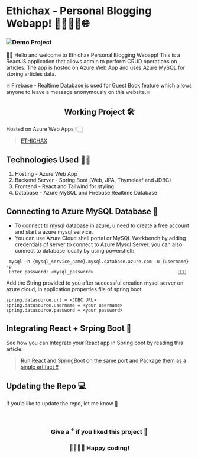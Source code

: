 # Ethichax - Personal Blogging Webapp! 📝✍🏻🚀🌐️
### ![Demo Project](/images_proj/Blog_WebApp.gif "Project Demo")
👋🏻 Hello and welcome to Ethichax Personal Blogging Webapp! This is a ReactJS application that allows admin to perform CRUD operations on articles. The app is hosted on Azure Web App and uses Azure MySQL for storing articles data.

🔥 Firebase - Realtime Database is used for Guest Book feature which allows anyone to leave a message anonymously on this website.🔥
## <center> Working Project 🛠️ </center>
Hosted on Azure Web Apps 👇🏻
> [ETHICHAX](https://ethichax.azurewebsite.net)
## Technologies Used  👨‍💻
1. Hosting - Azure Web App
2. Backend Server - Spring Boot (Web, JPA, Thymeleaf and JDBC)
3. Frontend - React and Tailwind for styling
4. Database - Azure MySQL and Firebase Realtime Database

## Connecting to Azure MySQL Database 📘

- To connect to mysql database in azure, u need to create a free account and start a azure mysql service.
- You can use Azure Cloud shell portal or MySQL Workbench by adding credentials of server to connect to Azure Mysql Server. you can also connect to database locally by using powershell:
```
 mysql -h {mysql_service_name}.mysql.database.azure.com -u {username} -p
 Enter password: <mysql_password>                                🙈🙈🙈
```
Add the String provided to you after successful creation mysql server on azure cloud, in application.properties file of spring boot.
```
spring.datasource.url = <JDBC URL>
spring.datasource.username = <your username>
spring.datasource.password = <your password>
```
## Integrating React + Srping Boot 🍃

See how you can Integrate your React app in Spring boot by reading this article:
> [Run React and SpringBoot on the same port and Package them as a single artifact !!](https://medium.com/codex/run-react-frontend-and-springboot-backend-on-the-same-port-and-package-them-as-a-single-artifact-a790c9e10ac1)
## Updating the Repo 💻
If you'd like to update the repo, let me know 💁‍

<br/>

### <center>Give a <sup>⭐</sup> if you liked this project 🧡 </center>
### <center>👨‍💻👩‍💻 Happy coding! </center>